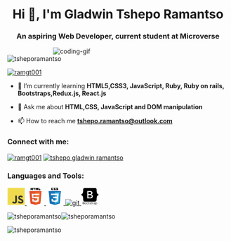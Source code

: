 <h1 align="center">Hi 👋, I'm Gladwin Tshepo Ramantso</h1>
<h3 align="center">An aspiring Web Developer, current student at Microverse</h3>
<img align="right" width="400" alt="coding-gif" src="https://camo.githubusercontent.com/5ddf73ad3a205111cf8c686f687fc216c2946a75005718c8da5b837ad9de78c9/68747470733a2f2f7468756d62732e6766796361742e636f6d2f4576696c4e657874446576696c666973682d736d616c6c2e676966" />

<p align="left"> <img src="https://komarev.com/ghpvc/?username=tsheporamantso&label=Profile%20views&color=0e75b6&style=flat" alt="tsheporamantso" /> </p>

<p align="left"> <a href="https://twitter.com/ramgt001" target="blank"><img src="https://img.shields.io/twitter/follow/ramgt001?logo=twitter&style=for-the-badge" alt="ramgt001" /></a> </p>

- 🌱 I’m currently learning **HTML5,CSS3, JavaScript, Ruby, Ruby on rails, Bootstraps,Redux.js, React.js**

- 💬 Ask me about **HTML,CSS, JavaScript and DOM manipulation**

- 📫 How to reach me **tshepo.ramantso@outlook.com**

<h3 align="left">Connect with me:</h3>
<p align="left">
<a href="https://twitter.com/ramgt001" target="blank"><img align="center" src="https://raw.githubusercontent.com/rahuldkjain/github-profile-readme-generator/master/src/images/icons/Social/twitter.svg" alt="ramgt001" height="30" width="40" /></a>
<a href="https://linkedin.com/in/tshepo gladwin ramantso" target="blank"><img align="center" src="https://raw.githubusercontent.com/rahuldkjain/github-profile-readme-generator/master/src/images/icons/Social/linked-in-alt.svg" alt="tshepo gladwin ramantso" height="30" width="40" /></a>
</p>

<h3 align="left">Languages and Tools:</h3>
<p align="left"> <a href="https://developer.mozilla.org/en-US/docs/Web/JavaScript" target="_blank" rel="noreferrer"> <img src="https://raw.githubusercontent.com/devicons/devicon/master/icons/javascript/javascript-original.svg" alt="javascript" width="40" height="40"/> </a>
<a href="https://www.w3.org/html/" target="_blank" rel="noreferrer"> <img src="https://raw.githubusercontent.com/devicons/devicon/master/icons/html5/html5-original-wordmark.svg" alt="html5" width="40" height="40"/> </a>
<a href="https://www.w3schools.com/css/" target="_blank" rel="noreferrer"> <img src="https://raw.githubusercontent.com/devicons/devicon/master/icons/css3/css3-original-wordmark.svg" alt="css3" width="40" height="40"/> </a> 
<a href="https://git-scm.com/" target="_blank" rel="noreferrer"> <img src="https://www.vectorlogo.zone/logos/git-scm/git-scm-icon.svg" alt="git" width="40" height="40"/> </a> 
<a href="https://getbootstrap.com" target="_blank" rel="noreferrer"> <img src="https://raw.githubusercontent.com/devicons/devicon/master/icons/bootstrap/bootstrap-plain-wordmark.svg" alt="bootstrap" width="40" height="40"/> </a> 
</p>

<p><img align="left" src="https://github-readme-stats.vercel.app/api/top-langs?username=tsheporamantso&show_icons=true&locale=en&layout=compact" alt="tsheporamantso" /></p>

<p>&nbsp;<img align="left" src="https://github-readme-stats.vercel.app/api?username=tsheporamantso&show_icons=true&locale=en" alt="tsheporamantso" /></p>

<p><img align="left" src="https://github-readme-streak-stats.herokuapp.com/?user=tsheporamantso&" alt="tsheporamantso" /></p>
